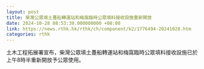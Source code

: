 ```yaml
---
layout: post
title: 柴灣公眾填土躉船轉運站和梅窩臨時公眾填料接收設施重新開放
date: 2024-10-28 08:53:39.000000000 +08:00
link: https://news.rthk.hk/rthk/ch/component/k2/1776494-20241028.htm
categories: rthk
---
```


土木工程拓展署宣布，柴灣公眾填土躉船轉運站和梅窩臨時公眾填料接收設施已於上午8時半重新開放予公眾使用。
